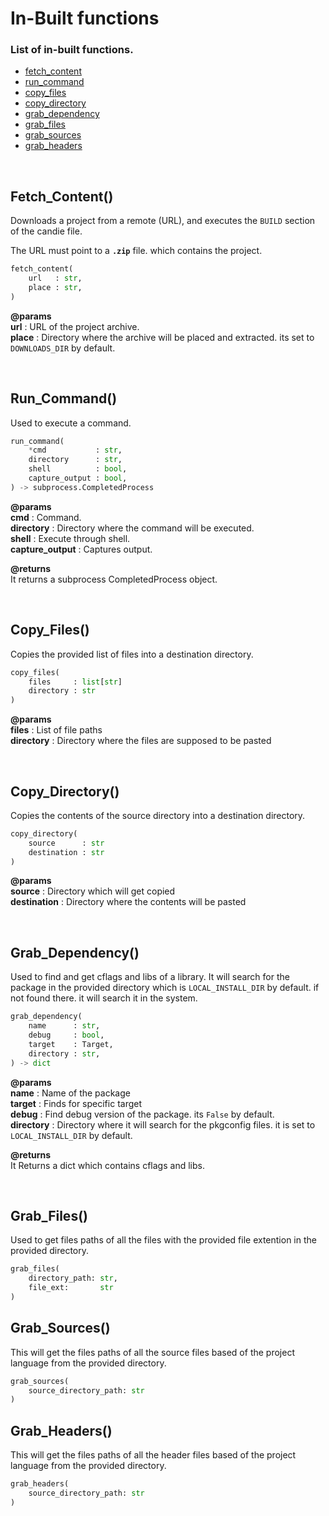 
# In-Built functions

### List of in-built functions.<br>
- [fetch_content](#Fetch_Content)
- [run_command](#run_command)
- [copy_files](#copy_files)
- [copy_directory](#copy_directory)
- [grab_dependency](#grab_dependency)
- [grab_files](#grab_files)
- [grab_sources](#grab_sources)
- [grab_headers](#grab_headers)

<br>

## Fetch_Content()

Downloads a project from a remote (URL),
and executes the `BUILD` section of the candie file.

The URL must point to a __`.zip`__ file.
which contains the project.

```py
fetch_content(
    url   : str,
    place : str,
)
```
__@params__<br>
__url__ : URL of the project archive.<br>
__place__ : Directory where the archive will be placed and extracted. its set to `DOWNLOADS_DIR` by default.

<br>

## Run_Command()

Used to execute a command.

```py
run_command(
    *cmd           : str,
    directory      : str,
    shell          : bool,
    capture_output : bool,
) -> subprocess.CompletedProcess
```
__@params__<br>
__cmd__ : Command.<br>
__directory__ : Directory where the command will be executed.<br>
__shell__ : Execute through shell.<br>
__capture_output__ : Captures output.

__@returns__<br>
It returns a subprocess CompletedProcess object.

<br>

## Copy_Files()

Copies the provided list of files into a destination directory.

```py
copy_files(
    files     : list[str]
    directory : str
)
```

__@params__<br>
__files__ : List of file paths<br>
__directory__ : Directory where the files are supposed to be pasted<br>

<br>

## Copy_Directory()

Copies the contents of the source directory into a destination directory.

```py
copy_directory(
    source      : str
    destination : str
)
```

__@params__<br>
__source__ : Directory which will get copied<br>
__destination__ : Directory where the contents will be pasted<br>

<br>

## Grab_Dependency()

Used to find and get cflags and libs of a library.
It will search for the package in the provided directory which is `LOCAL_INSTALL_DIR` by default.
if not found there. it will search it in the system.

```py
grab_dependency(
    name      : str,
    debug     : bool,
    target    : Target,
    directory : str,
) -> dict
```

__@params__<br>
__name__ : Name of the package<br>
__target__ : Finds for specific target<br>
__debug__ : Find debug version of the package. its `False` by default.<br>
__directory__ : Directory where it will search for the pkgconfig files. it is set to `LOCAL_INSTALL_DIR` by default.

__@returns__<br>
It Returns a dict which contains cflags and libs.

<br>

## Grab_Files()

Used to get files paths of all the files with the provided file extention in the provided directory.

```py
grab_files(
    directory_path: str, 
    file_ext:       str
)
```

## Grab_Sources()

This will get the files paths of all the source files based of the project language from the provided directory.

```py
grab_sources(
    source_directory_path: str
)
```


## Grab_Headers()

This will get the files paths of all the header files based of the project language from the provided directory.

```py
grab_headers(
    source_directory_path: str
)
```
